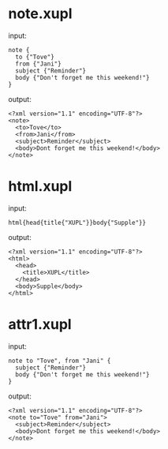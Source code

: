 # note.xupl

input:

    note {
      to {"Tove"}
      from {"Jani"}
      subject {"Reminder"}
      body {"Don't forget me this weekend!"}
    }

output:

    <?xml version="1.1" encoding="UTF-8"?>
    <note>
      <to>Tove</to>
      <from>Jani</from>
      <subject>Reminder</subject>
      <body>Dont forget me this weekend!</body>
    </note>

# html.xupl

input:

    html{head{title{"XUPL"}}body{"Supple"}}

output:

    <?xml version="1.1" encoding="UTF-8"?>
    <html>
      <head>
        <title>XUPL</title>
      </head>
      <body>Supple</body>
    </html>

# attr1.xupl

input:

    note to "Tove", from "Jani" {
      subject {"Reminder"}
      body {"Don't forget me this weekend!"}
    }

output:

    <?xml version="1.1" encoding="UTF-8"?>
    <note to="Tove" from="Jani">
      <subject>Reminder</subject>
      <body>Dont forget me this weekend!</body>
    </note>

